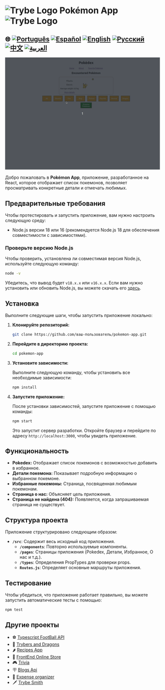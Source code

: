 # <img src="https://agenciars.com.br/wp-content/uploads/2022/06/Trybe.png" alt="Trybe Logo" width="52" height="30" /> Pokémon App <img src="https://agenciars.com.br/wp-content/uploads/2022/06/Trybe.png" alt="Trybe Logo" width="52" height="30" />


## 🌐 [![Português](https://img.shields.io/badge/Português-green)](https://github.com/SamuelRocha91/pokedex/blob/main/README.md) [![Español](https://img.shields.io/badge/Español-yellow)](https://github.com/SamuelRocha91/pokedex/blob/main/README_es.md) [![English](https://img.shields.io/badge/English-blue)](https://github.com/SamuelRocha91/pokedex/blob/main/README_en.md) [![Русский](https://img.shields.io/badge/Русский-lightgrey)](https://github.com/SamuelRocha91/pokedex/blob/main/README_ru.md) [![中文](https://img.shields.io/badge/中文-red)](https://github.com/SamuelRocha91/pokedex/blob/main/README_ch.md) [![العربية](https://img.shields.io/badge/العربية-orange)](https://github.com/SamuelRocha91/pokedex/blob/main/README_ar.md)

![Предварительный просмотр приложения](./public/podexFinal.gif)

Добро пожаловать в **Pokémon App**, приложение, разработанное на React, которое отображает список покемонов, позволяет просматривать конкретные детали и отмечать любимых.

## Предварительные требования

Чтобы протестировать и запустить приложение, вам нужно настроить следующую среду:

- Node.js версии 18 или 16 (рекомендуется Node.js 18 для обеспечения совместимости с зависимостями).

### Проверьте версию Node.js

Чтобы проверить, установлена ли совместимая версия Node.js, используйте следующую команду:

```bash
node -v
```

Убедитесь, что вывод будет `v18.x.x` или `v16.x.x`. Если вам нужно установить или обновить Node.js, вы можете скачать его [здесь](https://nodejs.org/).

## Установка

Выполните следующие шаги, чтобы запустить приложение локально:

1. **Клонируйте репозиторий:**

   ```bash
   git clone https://github.com/ваш-пользователь/pokemon-app.git
   ```

2. **Перейдите в директорию проекта:**

   ```bash
   cd pokemon-app
   ```

3. **Установите зависимости:**

   Выполните следующую команду, чтобы установить все необходимые зависимости:

   ```bash
   npm install
   ```

4. **Запустите приложение:**

   После установки зависимостей, запустите приложение с помощью команды:

   ```bash
   npm start
   ```

   Это запустит сервер разработки. Откройте браузер и перейдите по адресу `http://localhost:3000`, чтобы увидеть приложение.

## Функциональность

- **Pokedex:** Отображает список покемонов с возможностью добавить в избранное.
- **Детали покемона:** Показывает подробную информацию о выбранном покемоне.
- **Избранные покемоны:** Страница, посвященная любимым покемонам.
- **Страница о нас:** Объясняет цель приложения.
- **Страница не найдена (404):** Появляется, когда запрашиваемая страница не существует.

## Структура проекта

Приложение структурировано следующим образом:

- **`/src`**: Содержит весь исходный код приложения.
  - **`/components`**: Повторно используемые компоненты.
  - **`/pages`**: Страницы приложения (Pokedex, Детали, Избранное, О нас и т.д.).
  - **`/types`**: Определения PropTypes для проверки props.
  - **`Routes.js`**: Определяет основные маршруты приложения.

## Тестирование

Чтобы убедиться, что приложение работает правильно, вы можете запустить автоматические тесты с помощью:

```bash
npm test
```

## Другие проекты

- ⚽ [Typescript FootBall API](https://github.com/SamuelRocha91/trybeFutebolClube/blob/main/README_ru.md)
- 🐉 [Trybers and Dragons](https://github.com/SamuelRocha91/trybeAndDragons/blob/main/README_ru.md)
- 🌶️ [Recipes App](https://github.com/SamuelRocha91/ProjectRecipesApp/blob/main/README_ru.md)
- 🏪 [FrontEnd Online Store](https://github.com/SamuelRocha91/project-frontend-online-store/blob/main/README_ru.md)
- 🎮 [Trivia](https://github.com/SamuelRocha91/trivia_game/blob/main/README_ru.md)
- 🪧 [Blogs Api](https://github.com/SamuelRocha91/BlogsApi/blob/main/README_ru.md)
- 👛 [Expense organizer](https://github.com/SamuelRocha91/project-trybewallet/blob/main/README_ru.md)
- 🗡️ [Trybe Smith](https://github.com/SamuelRocha91/TrybeSmith/blob/main/README_ru.md)
